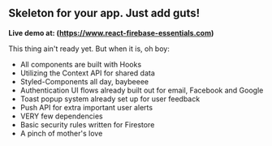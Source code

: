 ## Skeleton for your app. Just add guts!

**Live demo at: (https://www.react-firebase-essentials.com)**

This thing ain't ready yet. But when it is, oh boy:

- All components are built with Hooks
- Utilizing the Context API for shared data
- Styled-Components all day, baybeeee
- Authentication UI flows already built out for email, Facebook and Google
- Toast popup system already set up for user feedback
- Push API for extra important user alerts
- VERY few dependencies
- Basic security rules written for Firestore
- A pinch of mother's love
